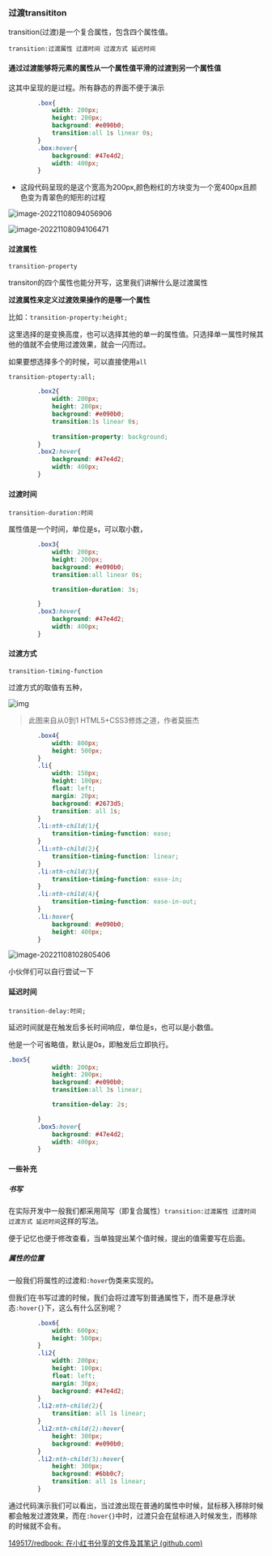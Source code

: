 ### 过渡transititon

transition(过渡)是一个复合属性，包含四个属性值。

`transition:过渡属性 过渡时间 过渡方式 延迟时间`



#### 通过过渡能够将元素的属性从一个属性值**平滑的过渡到**另一个属性值

这其中呈现的是过程。所有静态的界面不便于演示

```css
        .box{
            width: 200px;
            height: 200px;
            background: #e090b0;
            transition:all 1s linear 0s;
        }
        .box:hover{
            background: #47e4d2;
            width: 400px;
        }
```

* 这段代码呈现的是这个宽高为200px,颜色粉红的方块变为一个宽400px且颜色变为青翠色的矩形的过程



![image-20221108094056906](C:\Users\xu\AppData\Roaming\Typora\typora-user-images\image-20221108094056906.png)

![image-20221108094106471](C:\Users\xu\AppData\Roaming\Typora\typora-user-images\image-20221108094106471.png)





#### 过渡属性

`transition-property`

transiton的四个属性也能分开写，这里我们讲解什么是过渡属性



**过渡属性来定义过渡效果操作的是哪一个属性**

比如：`transition-property:height;`

这里选择的是变换高度，也可以选择其他的单一的属性值。只选择单一属性时候其他的值就不会使用过渡效果，就会一闪而过。

如果要想选择多个的时候，可以直接使用`all`

`transition-ptoperty:all;`



```css
        .box2{
            width: 200px;
            height: 200px;
            background: #e090b0;
            transition:1s linear 0s;
            
            transition-property: background;
        }
        .box2:hover{
            background: #47e4d2;
            width: 400px;
        }
```



#### 过渡时间

`transition-duration:时间`

属性值是一个时间，单位是s，可以取小数，



```css
        .box3{
            width: 200px;
            height: 200px;
            background: #e090b0;
            transition:all linear 0s;

            transition-duration: 3s;

        }
        .box3:hover{
            background: #47e4d2;
            width: 400px;
        }
```



#### 过渡方式

`transition-timing-function`

过渡方式的取值有五种，

![img](https://res.weread.qq.com/wrepub/epub_30070654_390)

> 此图来自从0到1 HTML5+CSS3修炼之道，作者莫振杰

```css
        .box4{
            width: 800px;
            height: 500px;
        }
        .li{
            width: 150px;
            height: 100px;
            float: left;
            margin: 20px;
            background: #2673d5;
            transition: all 1s;
        }
        .li:nth-child(1){
            transition-timing-function: ease;
        }
        .li:nth-child(2){
            transition-timing-function: linear;
        }
        .li:nth-child(3){
            transition-timing-function: ease-in;
        }
        .li:nth-child(4){
            transition-timing-function: ease-in-out;
        }
        .li:hover{
            background: #e090b0;
            height: 400px;
        }
```

![image-20221108102805406](C:\Users\xu\AppData\Roaming\Typora\typora-user-images\image-20221108102805406.png)

小伙伴们可以自行尝试一下





#### 延迟时间

`transition-delay:时间;`

延迟时间就是在触发后多长时间响应，单位是s，也可以是小数值。

他是一个可省略值，默认是0s，即触发后立即执行。



```css
.box5{
            width: 200px;
            height: 200px;
            background: #e090b0;
            transition:all 3s linear;

            transition-delay: 2s;

        }
        .box5:hover{
            background: #47e4d2;
            width: 400px;
        }
```



#### 一些补充



##### 书写

在实际开发中一般我们都采用简写（即复合属性）`transition:过渡属性 过渡时间 过渡方式 延迟时间`这样的写法。

便于记忆也便于修改查看，当单独提出某个值时候，提出的值需要写在后面。



##### 属性的位置

一般我们将属性的过渡和`:hover`伪类来实现的。

但我们在书写过渡的时候，我们会将过渡写到普通属性下，而不是悬浮状态`:hover{}`下，这么有什么区别呢？



```css
        .box6{
            width: 600px;
            height: 500px;
        }
        .li2{
            width: 200px;
            height: 100px;
            float: left;
            margin: 30px;
            background: #47e4d2;
        }
        .li2:nth-child(2){
            transition: all 1s linear;
        }
        .li2:nth-child(2):hover{
            height: 300px;
            background: #e090b0;
        }
        .li2:nth-child(3):hover{
            height: 300px;
            background: #6bb0c7;
            transition: all 1s linear;
        }
```





通过代码演示我们可以看出，当过渡出现在普通的属性中时候，鼠标移入移除时候都会触发过渡效果，而在`:hover{}`中时，过渡只会在鼠标进入时候发生，而移除的时候就不会有。





[149517/redbook: 在小红书分享的文件及其笔记 (github.com)](https://github.com/149517/redbook)